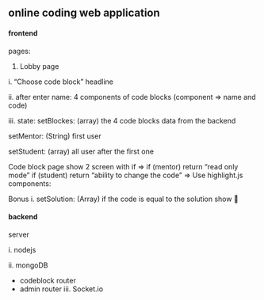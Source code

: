 ## online coding web application

#### frontend
pages:
1. Lobby page

i. “Choose code block” headline

ii. after enter name: 4 components of code blocks (component => name and code)

iii. state: setBlockes: (array) the 4 code blocks data from the backend

setMentor: (String) first user

setStudent: (array) all user after the first one

Code block page
show 2 screen with if =>
if (mentor) return “read only mode”
if (student) return “ability to change the code” => Use highlight.js
components:

Bonus
i. setSolution: (Array) if the code is equal to the solution show 🤩

#### backend

server

i. nodejs

ii. mongoDB

- codeblock router
- admin router
  iii. Socket.io
